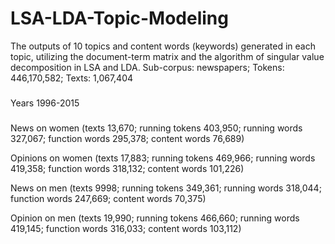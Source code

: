 # LSA-LDA-Topic-Modeling

The outputs of 10 topics and content words (keywords) generated in each topic, utilizing the document-term matrix and the algorithm of singular value decomposition in LSA and LDA. 
Sub-corpus: newspapers; Tokens: 446,170,582; Texts: 1,067,404
###
Years 1996-2015
###
News on women (texts 13,670; running tokens 403,950; running words 327,067; function words 295,378; content words 76,689)

Opinions on women (texts 17,883; running tokens 469,966; running words 419,358; function words 318,132; content words 101,226) 

News on men (texts 9998; running tokens 349,361; running words 318,044; function words 247,669; content words 70,375) 

Opinion on men (texts 19,990; running tokens 466,660; running words 419,145; function words 316,033; content words 103,112)
